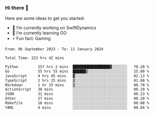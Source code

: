 ### Hi there 👋

Here are some ideas to get you started:

- 🔭 I’m currently working on SwiftDynamics
- 🌱 I’m currently learning GO
-  ⚡ Fun fact: Gaming
  
  <!--
- 👯 I’m looking to collaborate on ...
- 🤔 I’m looking for help with ...
- 💬 Ask me about ...
- 📫 How to reach me: ...
- 😄 Pronouns: ...
-->

<!--START_SECTION:waka-->

```txt
From: 06 September 2023 - To: 11 January 2024

Total Time: 223 hrs 42 mins

Python         157 hrs 2 mins  █████████████████▓░░░░░░░   70.20 %
Go             55 hrs 55 mins  ██████▒░░░░░░░░░░░░░░░░░░   25.00 %
JavaScript     4 hrs 45 mins   ▓░░░░░░░░░░░░░░░░░░░░░░░░   02.13 %
TypeScript     2 hrs 25 mins   ▒░░░░░░░░░░░░░░░░░░░░░░░░   01.08 %
Markdown       1 hr 33 mins    ▒░░░░░░░░░░░░░░░░░░░░░░░░   00.70 %
ActionScript   38 mins         ░░░░░░░░░░░░░░░░░░░░░░░░░   00.29 %
JSON           31 mins         ░░░░░░░░░░░░░░░░░░░░░░░░░   00.23 %
Other          27 mins         ░░░░░░░░░░░░░░░░░░░░░░░░░   00.20 %
Makefile       10 mins         ░░░░░░░░░░░░░░░░░░░░░░░░░   00.08 %
YAML           4 mins          ░░░░░░░░░░░░░░░░░░░░░░░░░   00.04 %
```

<!--END_SECTION:waka-->
